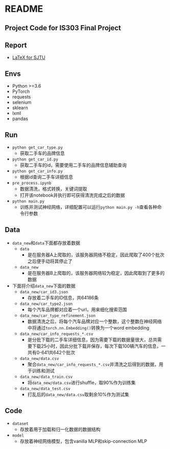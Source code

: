 # README
## Project Code for IS303 Final Project
## Report
- [LaTeX for SJTU](https://latex.sjtu.edu.cn/read/zhdcfcgndpzv)
## Envs
- Python >=3.6
- PyTorch
- requests
- selenium
- sklearn
- lxml
- pandas
## Run
- `python get_car_type.py`
  - 获取二手车的品牌信息
- `python get_car_id.py`
  - 获取二手车的id，需要使用二手车的品牌信息辅助查询
- `python get_car_info.py`
  - 根据id查询二手车详细信息
- `pre_process.ipynb`
  - 数据清洗，格式转换，关键词提取
  - 打开该notebook并执行即可获得清洗完成之后的数据
- `python main.py`
  - 训练并测试神经网络，详细配置可以运行`python main.py -h`查看各种命令行参数

## Data
- `data_new`和`data`下面都存放着数据
  - `data`
    - 是在服务器A上爬取的，该服务器网络不稳定，因此爬取了400个批次之后便手动将其停止了
  - `data_new`
    - 是在服务器B上爬取的，该服务器网络较为稳定，因此爬取到了更多的数据
- 下面将介绍`data_new`下面的数据
  - `data_new/car_id3.json`
    - 存放着二手车的ID信息，共64186条
  - `data_new/car_type2.json`
    - 每个汽车品牌都对应着一个url，用来细化搜索范围
  - `data_new/car_type_refinement.json`
    - 数据清洗之后，将每个汽车品牌对应一个整数，这个整数在神经网络中将通过`torch.nn.Embedding()`转换为一个word embedding
  - `data_new/car_info_requests_*.csv`
    - 是分批下载的二手车详细信息，因为需要下载的数据量很大，总共需要下载25小时，因此分批下载并保存，每次下载100辆汽车的信息，一共有0-641共642个批次
  - `data_new/data.csv`
    - 聚合`data_new/car_info_requests_*.csv`并清洗之后得到的数据，用于训练和测试
  - `data_new/data_train.csv`
    - 将`data_new/data.csv`进行shuffle，取90%作为训练集
  - `data_new/data_test.csv`
    - 打乱后的`data_new/data.csv`取剩余10%作为测试集

## Code
- `dataset`
  - 存放着用于加载和归一化数据的数据结构
- `model`
  - 存放着神经网络模型，包含vanilla MLP和skip-connection MLP
